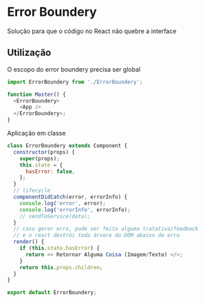 # Error Boundery

Solução para que o código no React não quebre a interface

## Utilização

O escopo do error boundery precisa ser global

```javascript
import ErrorBoundery from './ErrorBoundery';

function Master() {
  <ErrorBoundery>
    <App />
  </ErrorBoundery>;
}
```

Aplicação em classe

```javascript
class ErrorBoundery extends Component {
  constructor(props) {
    super(props);
    this.state = {
      hasError: false,
    };
  }
  // lifecycle
  componentDidCatch(error, errorInfo) {
    console.log('error', error);
    console.log('errorInfo', errorInfo);
    // sendToService(data);
  }
  // caso gerar erro, pode ser feito alguma tratativa/feedback
  // e o react destrói toda árvore do DOM abaixo do erro
  render() {
    if (this.state.hasError) {
      return <> Retornar Alguma Coisa (Imagem/Texto) </>;
    }
    return this.props.children;
  }
}

export default ErrorBoundery;
```
